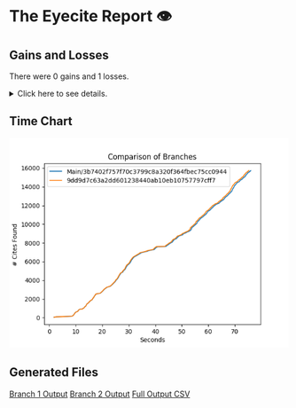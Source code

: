 # The Eyecite Report :eye:



Gains and Losses
---------
There were 0 gains and 1 losses.

<details>
<summary>Click here to see details.</summary>

|     id     |  Gain  |        Loss       |
| ---------- | ------ | ----------------- |
|  2042257   |        | Atlantic Refining |


</details>



Time Chart
---------

![image](https://raw.githubusercontent.com/freelawproject/eyecite/artifacts/258/results/chart.png)


Generated Files
---------

[Branch 1 Output](https://raw.githubusercontent.com/freelawproject/eyecite/artifacts/258/results/3b7402f757f70c3799c8a320f364fbec75cc0944.json)
[Branch 2 Output](https://raw.githubusercontent.com/freelawproject/eyecite/artifacts/258/results/9dd9d7c63a2dd601238440ab10eb10757797cff7.json)
[Full Output CSV ](https://raw.githubusercontent.com/freelawproject/eyecite/artifacts/258/results/output.csv)
